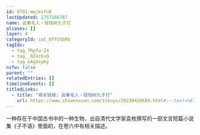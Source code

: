 ```yaml
---
id: 0701-mwjksfn8
lastUpdated: 1757166787
name: 逃秦毛人・摇钱树九子灯
aliases: []
layer: 4
categoryId: cat_OfFSSbRb
tagIds:
  - tag_TRpfu-I4
  - tag__NZec6vQ
  - tag_eAgXxyKy
nsfw: false
parent: ""
relatedEntries: []
timelineEvents: []
titledLinks:
  - title: "相关链接: 逃秦毛人・摇钱树九子灯"
    url: https://www.shiwenxuan.com/zibuyu/20230426689.html#:~:text=%E7%A7%A6%E6%AF%9B%E4%BA%BA%E3%80%90%E5%8E%9F%E6%96%87%E3%80%91%E6%B9%96%E5%B9%BF%E9%83%A7
---
```


一种存在于中国古书中的一种生物，出自清代文学家袁枚撰写的一部文言短篇小说集《子不语》里面的，在卷六中有相关描述。
